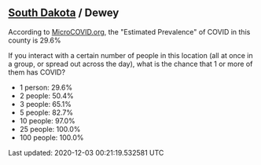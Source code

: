 
## [South Dakota](/united-states/south-dakota) / Dewey

According to [MicroCOVID.org](http://microcovid.org),
the "Estimated Prevalence" of COVID in this county is 29.6%

If you interact with a certain number of people in this location
(all at once in a group, or spread out across the day), what is the chance that
1 or more of them has COVID?

- 1 person: 29.6%
- 2 people: 50.4%
- 3 people: 65.1%
- 5 people: 82.7%
- 10 people: 97.0%
- 25 people: 100.0%
- 100 people: 100.0%

Last updated: 2020-12-03 00:21:19.532581 UTC
